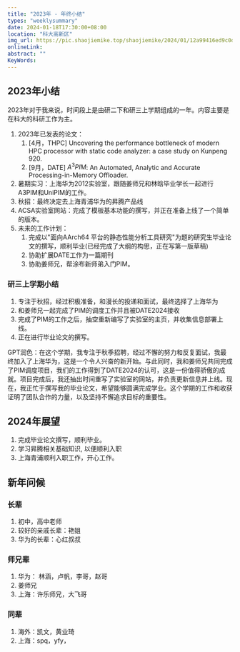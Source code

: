 ```yaml
---
title: "2023年 - 年终小结"
types: "weeklysummary"
date: 2024-01-18T17:30:00+08:00
location: "科大高新区"
img_url: https://pic.shaojiemike.top/shaojiemike/2024/01/12a99416ed9c0d2bbaa6684e0351a853.png
onlineLink: 
abstract: ""
KeyWords:
---
```


## 2023年小结

2023年对于我来说，时间段上是由研二下和研三上学期组成的一年。内容主要是在科大的科研工作为主。

1. 2023年已发表的论文：
      1. [4月，THPC] Uncovering the performance bottleneck of modern HPC processor with static code analyzer: a case study on Kunpeng 920.
      2. [9月，DATE] $A^3PIM$: An Automated, Analytic and Accurate Processing-in-Memory Offloader.
2. 暑期实习：上海华为2012实验室，跟随姜师兄和林晗毕业学长一起进行A3PIM和UniPIM的工作。
3. 秋招：最终决定去上海青浦华为的昇腾产品线
3. ACSA实验室网站：完成了模板基本功能的撰写，并正在准备上线了一个简单的版本。
4. 未来的工作计划：
      1. 完成以"面向AArch64 平台的静态性能分析工具研究"为题的研究生毕业论文的撰写，顺利毕业(已经完成了大纲的构思，正在写第一版草稿)
      2. 协助扩展DATE工作为一篇期刊
      3. 协助姜师兄，帮涂布新师弟入门PIM。

### 研三上学期小结

1. 专注于秋招，经过积极准备，和漫长的投递和面试，最终选择了上海华为
2. 和姜师兄一起完成了PIM的调度工作并且被DATE2024接收
3. 完成了PIM的工作之后，抽空重新编写了实验室的主页，并收集信息部署上线。
4. 正在进行毕业论文的撰写。

GPT润色：在这个学期，我专注于秋季招聘，经过不懈的努力和反复面试，我最终加入了上海华为，这是一个令人兴奋的新开始。与此同时，我和姜师兄共同完成了PIM调度项目，我们的工作得到了DATE2024的认可，这是一份值得骄傲的成就。项目完成后，我还抽出时间重写了实验室的网站，并负责更新信息并上线。现在，我正忙于撰写我的毕业论文，希望能够圆满完成学业。这个学期的工作和收获证明了团队合作的力量，以及坚持不懈追求目标的重要性。

## 2024年展望

1. 完成毕业论文撰写，顺利毕业。
2. 学习昇腾相关基础知识, 以便顺利入职
3. 上海青浦顺利入职工作，开心工作。


## 新年问候

### 长辈

1. 初中，高中老师
2. 较好的亲戚长辈：艳姐
3. 华为的长辈：心红叔叔

### 师兄辈

1. 华为： 林涵，卢帆，李哥，赵哥
2. 姜师兄
3. 上海：许乐师兄，大飞哥


### 同辈

1. 海外：凯文，黄业琦
2. 上海：spq，yfy，

